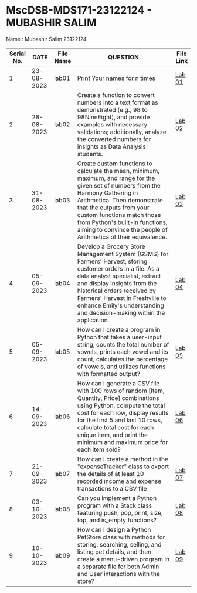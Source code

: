 # MscDSB-MDS171-23122124 - MUBASHIR SALIM
Name : Mubashir Salim 
23122124






|Serial No.|        DATE        |  File Name       |                     QUESTION                         |           File Link            |             
|----------|--------------------------|----------------------|------------------------------------------------------|--------------------------------------|
|   1      |    23-08-2023    |      lab01       |  Print Your names for n times |<a href="https://github.com/mubashirsalim88/MScDSB-MDS171-23122124-Mubashir-Salim/blob/606a0020ee72fd69c48d1c7b37f8a1c0683b9e82/LAB/Lab%2001/Lab%2001.ipynb">Lab 01</a>|
|   2      |  28-08-2023 |      lab02       |  Create a function to convert numbers into a text format as demonstrated (e.g., 98 to 98NineEight), and provide examples with necessary validations; additionally, analyze the converted numbers for insights as Data Analysis students. |<a href="https://github.com/mubashirsalim88/MScDSB-MDS171-23122124-Mubashir-Salim/blob/606a0020ee72fd69c48d1c7b37f8a1c0683b9e82/LAB/Lab%2002/Lab%2002.ipynb">Lab 02</a>|
|   3      |  31-08-2023 |      lab03       |  Create custom functions to calculate the mean, minimum, maximum, and range for the given set of numbers from the Harmony Gathering in Arithmetica. Then demonstrate that the outputs from your custom functions match those from Python's built-in functions, aiming to convince the people of Arithmetica of their equivalence. | <a href="https://github.com/mubashirsalim88/MScDSB-MDS171-23122124-Mubashir-Salim/blob/606a0020ee72fd69c48d1c7b37f8a1c0683b9e82/LAB/Lab%2003/Lab%2003.ipynb">Lab 03</a> |
|   4      |  05-09-2023 |      lab04       |  Develop a Grocery Store Management System (GSMS) for Farmers' Harvest, storing customer orders in a file. As a data analyst specialist, extract and display insights from the historical orders received by Farmers' Harvest in Freshville to enhance Emily's understanding and decision-making within the application. | <a href="https://github.com/mubashirsalim88/MScDSB-MDS171-23122124-Mubashir-Salim/tree/b02cd4e34042cfc17609083ad83c01c872566208/Lab%2004">Lab 04</a> |
|   5      |  05-09-2023 |      lab05       | How can I create a program in Python that takes a user-input string, counts the total number of vowels, prints each vowel and its count, calculates the percentage of vowels, and utilizes functions with formatted output? | <a href="https://github.com/mubashirsalim88/MScDSB-MDS171-23122124-Mubashir-Salim/blob/606a0020ee72fd69c48d1c7b37f8a1c0683b9e82/LAB/Lab%2005/Lab%2005.ipynb">Lab 05</a>|
|   6      |  14-09-2023 |      lab06       | How can I generate a CSV file with 100 rows of random [Item, Quantity, Price] combinations using Python, compute the total cost for each row, display results for the first 5 and last 10 rows, calculate total cost for each unique item, and print the minimum and maximum price for each item sold? | <a href="https://github.com/mubashirsalim88/MScDSB-MDS171-23122124-Mubashir-Salim/tree/b02cd4e34042cfc17609083ad83c01c872566208/Lab%2006">Lab 06</a> |
|   7      |  21-09-2023 |      lab07       | How can I create a method in the "expenseTracker" class to export the details of at least 10 recorded income and expense transactions to a CSV file | <a href="https://github.com/mubashirsalim88/MScDSB-MDS171-23122124-Mubashir-Salim/tree/b02cd4e34042cfc17609083ad83c01c872566208/Lab%2007">Lab 07</a>|
|   8      |  03-10-2023 |      lab08       |Can you implement a Python program with a Stack class featuring push, pop, print, size, top, and is_empty functions?| <a href="https://github.com/mubashirsalim88/MScDSB-MDS171-23122124-Mubashir-Salim/blob/606a0020ee72fd69c48d1c7b37f8a1c0683b9e82/LAB/Lab%2008/Lab%2008.ipynb">Lab 08</a>|
|   9      |  10-10-2023 |      lab09       |  How can I design a Python PetStore class with methods for storing, searching, selling, and listing pet details, and then create a menu-driven program in a separate file for both Admin and User interactions with the store? | <a href="https://github.com/mubashirsalim88/MScDSB-MDS171-23122124-Mubashir-Salim/tree/75dcf051142801d908ac6a0b1e23a2cf7005bb75/LAB/Lab%2009">Lab 09</a>|

